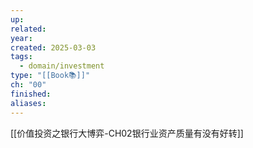 ```yaml
---
up: 
related: 
year: 
created: 2025-03-03
tags:
  - domain/investment
type: "[[Book📚]]"
ch: "00"
finished: 
aliases:
---
```


[[价值投资之银行大博弈-CH02银行业资产质量有没有好转]]